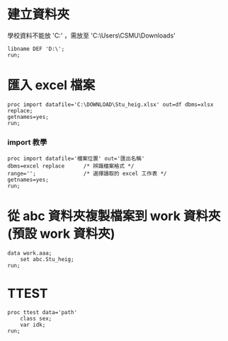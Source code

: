 # 建立資料夾

學校資料不能放 'C:\' ，需放至 'C:\Users\CSMU\Downloads'

```SAS
libname DEF 'D:\';
run;
```

# 匯入 excel 檔案

```SAS
proc import datafile='C:\DOWNLOAD\Stu_heig.xlsx' out=df dbms=xlsx replace;
getnames=yes;
run;
```

### import 教學

```SAS
proc import datafile='檔案位置' out='匯出名稱'
dbms=excel replace      /* 辨識檔案格式 */
range='';               /* 選擇讀取的 excel 工作表 */
getnames=yes;
run;
```

# 從 abc 資料夾複製檔案到 work 資料夾(預設 work 資料夾)

```SAS
data work.aaa;
    set abc.Stu_heig;
run;
```

# TTEST

```SAS
proc ttest data='path'
    class sex;
    var idk;
run;
```